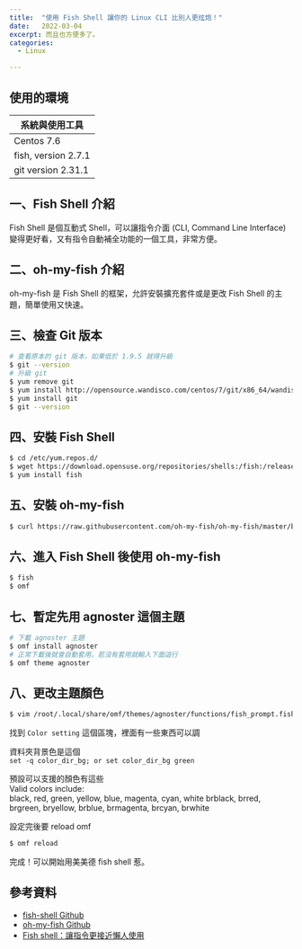 ```yaml
---
title:  "使用 Fish Shell 讓你的 Linux CLI 比別人更炫炮！"
date:   2022-03-04
excerpt: 而且也方便多了。
categories:
  - Linux 

---
```



## 使用的環境

| 系統與使用工具 | 
| ----- |  
| Centos 7.6 | 
| fish, version 2.7.1 | 
| git version 2.31.1 | 

## 一、Fish Shell 介紹
Fish Shell 是個互動式 Shell，可以讓指令介面 (CLI, Command Line Interface) 變得更好看，又有指令自動補全功能的一個工具，非常方便。

## 二、oh-my-fish 介紹
oh-my-fish 是 Fish Shell 的框架，允許安裝擴充套件或是更改 Fish Shell 的主題，簡單使用又快速。

## 三、檢查 Git 版本

```bash
# 查看原本的 git 版本，如果低於 1.9.5 就得升級
$ git --version
# 升級 git 
$ yum remove git    
$ yum install http://opensource.wandisco.com/centos/7/git/x86_64/wandisco-git-release-7-2.noarch.rpm
$ yum install git   
$ git --version
```

## 四、安裝 Fish Shell
```bash
$ cd /etc/yum.repos.d/
$ wget https://download.opensuse.org/repositories/shells:/fish:/release:/2/CentOS_7/shells:fish:release:2.repo
$ yum install fish
```

## 五、安裝 oh-my-fish

```bash
$ curl https://raw.githubusercontent.com/oh-my-fish/oh-my-fish/master/bin/install | fish
```

## 六、進入 Fish Shell 後使用 oh-my-fish
```bash
$ fish
$ omf
```

## 七、暫定先用 agnoster 這個主題
```bash
# 下載 agnoster 主題
$ omf install agnoster
# 正常下載後就會自動套用，若沒有套用就輸入下面這行
$ omf theme agnoster
```

## 八、更改主題顏色
```bash
$ vim /root/.local/share/omf/themes/agnoster/functions/fish_prompt.fish
```
找到 `Color setting` 這個區塊，裡面有一些東西可以調  

資料夾背景色是這個  
`set -q color_dir_bg; or set color_dir_bg green`

預設可以支援的顏色有這些  
Valid colors include:  
black, red, green, yellow, blue, magenta, cyan, white
brblack, brred, brgreen, bryellow, brblue, brmagenta, brcyan, brwhite

設定完後要 reload omf 
```bash
$ omf reload
```
完成！可以開始用美美德 fish shell 惹。

## 參考資料
- [fish-shell Github](https://github.com/fish-shell/fish-shell) 
- [oh-my-fish Github](https://github.com/oh-my-fish/oh-my-fish) 
- [Fish shell：讓指令更接近懶人使用](https://noob.tw/fish-shell/) 
